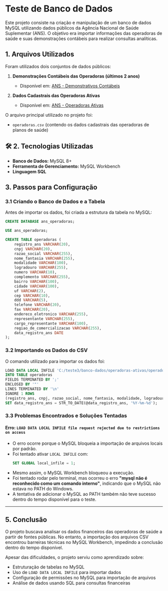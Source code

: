 # Teste de Banco de Dados  

Este projeto consiste na criação e manipulação de um banco de dados MySQL utilizando dados públicos da Agência Nacional de Saúde Suplementar (ANS). O objetivo era importar informações das operadoras de saúde e suas demonstrações contábeis para realizar consultas analíticas.  

## **1. Arquivos Utilizados**  

Foram utilizados dois conjuntos de dados públicos:  

1. **Demonstrações Contábeis das Operadoras (últimos 2 anos)**

   - Disponível em: [ANS - Demonstrativos Contábeis](https://dadosabertos.ans.gov.br/FTP/PDA/demonstracoes_contabeis/)  

2. **Dados Cadastrais das Operadoras Ativas**  
   - Disponível em: [ANS - Operadoras Ativas](https://dadosabertos.ans.gov.br/FTP/PDA/operadoras_de_plano_de_saude_ativas/)  

O arquivo principal utilizado no projeto foi:  
- `operadoras.csv` (contendo os dados cadastrais das operadoras de planos de saúde)  

## 🛠 **2. Tecnologias Utilizadas**  
- **Banco de Dados:** MySQL 8+  
- **Ferramenta de Gerenciamento:** MySQL Workbench  
- **Linguagem SQL**  

## **3. Passos para Configuração**  

### **3.1 Criando o Banco de Dados e a Tabela**  
Antes de importar os dados, foi criada a estrutura da tabela no MySQL:  

```sql
CREATE DATABASE ans_operadoras;

USE ans_operadoras;

CREATE TABLE operadoras (
    registro_ans VARCHAR(20),
    cnpj VARCHAR(20),
    razao_social VARCHAR(255),
    nome_fantasia VARCHAR(255),
    modalidade VARCHAR(100),
    logradouro VARCHAR(255),
    numero VARCHAR(10),
    complemento VARCHAR(255),
    bairro VARCHAR(100),
    cidade VARCHAR(100),
    uf VARCHAR(2),
    cep VARCHAR(10),
    ddd VARCHAR(5),
    telefone VARCHAR(20),
    fax VARCHAR(20),
    endereco_eletronico VARCHAR(255),
    representante VARCHAR(255),
    cargo_representante VARCHAR(100),
    regiao_de_comercializacao VARCHAR(255),
    data_registro_ans DATE
);
```

### **3.2 Importando os Dados do CSV**  
O comando utilizado para importar os dados foi:  

```sql
LOAD DATA LOCAL INFILE 'C:/teste3/banco-dados/operadoras-ativas/operadoras.csv'
INTO TABLE operadoras
FIELDS TERMINATED BY ';'
ENCLOSED BY '"'
LINES TERMINATED BY '\n'
IGNORE 1 ROWS
(registro_ans, cnpj, razao_social, nome_fantasia, modalidade, logradouro, numero, complemento, bairro, cidade, uf, cep, ddd, telefone, fax, endereco_eletronico, representante, cargo_representante, regiao_de_comercializacao, @data_registro_ans)
SET data_registro_ans = STR_TO_DATE(@data_registro_ans, '%Y-%m-%d');
```

### **3.3 Problemas Encontrados e Soluções Tentadas**  
#### **Erro: `LOAD DATA LOCAL INFILE file request rejected due to restrictions on access`**
- O erro ocorre porque o MySQL bloqueia a importação de arquivos locais por padrão.  
- Foi tentado ativar `LOCAL INFILE` com:
  ```sql
  SET GLOBAL local_infile = 1;
  ```
- Mesmo assim, o MySQL Workbench bloqueou a execução.  
- Foi tentado rodar pelo terminal, mas ocorreu o erro **"mysql não é reconhecido como um comando interno"**, indicando que o MySQL não estava no PATH do Windows.  
- A tentativa de adicionar o MySQL ao PATH também não teve sucesso dentro do tempo disponível para o teste.  

---

## **5. Conclusão**
O projeto buscava analisar os dados financeiros das operadoras de saúde a partir de fontes públicas. No entanto, a importação dos arquivos CSV encontrou barreiras técnicas no MySQL Workbench, impedindo a conclusão dentro do tempo disponível.  

Apesar das dificuldades, o projeto serviu como aprendizado sobre:  
- Estruturação de tabelas no MySQL
- Uso de `LOAD DATA LOCAL INFILE` para importar dados 
- Configuração de permissões no MySQL para importação de arquivos
- Análise de dados usando SQL para consultas financeiras  
